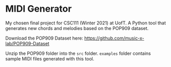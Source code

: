# MIDI Generator
My chosen final project for CSC111 (Winter 2021) at UofT. A Python tool that generates new chords and melodies based on the POP909 dataset.

Download the POP909 Dataset here: https://github.com/music-x-lab/POP909-Dataset

Unzip the POP909 folder into the `src` folder. `examples` folder contains sample MIDI files generated with this tool.
